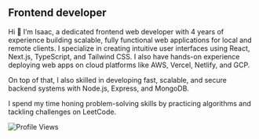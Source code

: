 ## Frontend developer

Hi 👋 I’m Isaac, a dedicated frontend web developer with 4 years of experience building scalable, fully functional web applications for local and remote clients. I specialize in creating intuitive user interfaces using React, Next.js, TypeScript, and Tailwind CSS. I also have hands-on experience deploying web apps on cloud platforms like AWS, Vercel, Netlify, and GCP.

On top of that, I also skilled in developing fast, scalable, and secure backend systems with Node.js, Express, and MongoDB.

I spend my time honing problem-solving skills by practicing algorithms and tackling challenges on LeetCode.

![Profile Views](https://komarev.com/ghpvc/?username=katongole-isaac&style=for-the-badge&abbreviated=true)
